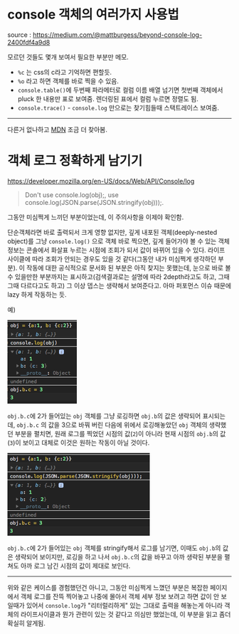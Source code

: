 
# console 객체의 여러가지 사용법

source : https://medium.com/@mattburgess/beyond-console-log-2400fdf4a9d8

모르던 것들도 몇개 보여서 필요한 부분만 메모.


- `%c` 는 css의 c라고 기억하면 편할듯.
- `%o` 라고 하면 객체를 바로 찍을 수 있음.
- `console.table()`에 두번째 파라메터로 컬럼 이름 배열 넘기면 첫번째 객체에서 pluck 한 내용만 표로 보여줌. 렌더링된 표에서 컬럼 누르면 정렬도 됨.
- `console.trace()` - `console.log` 만으로는 찾기힘들때 스택트레이스 보여줌.


----

다른거 없나하고 [MDN](https://developer.mozilla.org/en-US/docs/Web/API/console) 조금 더 찾아봄.


# 객체 로그 정확하게 남기기

https://developer.mozilla.org/en-US/docs/Web/API/Console/log

>Don't use console.log(obj);,
use console.log(JSON.parse(JSON.stringify(obj)));.


그동안 미심쩍게 느끼던 부분이었는데, 이 주의사항을 이제야 확인함.

단순객체라면 바로 출력되서 크게 영향 없지만, 깊게 내포된 객체(deeply-nested object)를 그냥 `console.log()` 으로 객체 바로 찍으면, 깊게 들어가야 볼 수 있는 객체 정보는 콘솔에서 화살표 누르는 시점에 조회가 되서 값이 바뀌어 있을 수 있다. 라이프 사이클에 따라 조회가 안되는 경우도 있을 것 같다(그동안 내가 미심쩍게 생각하던 부분). 이 작동에 대한 공식적으로 문서화 된 부분은 아직 찾지는 못했는데, 눈으로 바로 볼 수 있을만한 부분까지는 표시하고(검색결과로는 설명에 따라 2depth라고도 하고, 그때그때 다르다고도 하고) 그 이상 뎁스는 생략해서 보여준다고. 아마 퍼포먼스 이슈 때문에 lazy 하게 작동하는 듯.

예)

![단순 console.log](./console.log-simple.png)

`obj.b.c`에 2가 들어있는 `obj` 객체를 그냥 로깅하면 `obj.b`의 값은 생략되어 표시되는데, `obj.b.c` 의 값을 3으로 바꿔 버린 다음에 위에서 로깅해놓았던 `obj` 객체의 생략했던 부분을 펼치면, 원래 로그를 찍었던 시점의 값(`2`)이 아니라 현재 시점의 `obj.b`의 값(`3`)이 보이고 대체로 이것은 원하는 작동이 아닐 것이다.

![stringify console.log](./console.log-stringify.png)

`obj.b.c`에 2가 들어있는 `obj` 객체를 stringify해서 로그를 남기면, 이때도 `obj.b`의 값은 생략되어 보이지만, 로깅을 하고 나서 `obj.b.c`의 값을 바꾸고 아까 생략된 부분을 펼쳐도 아까 로그 남긴 시점의 값이 제대로 보인다.


----
위와 같은 케이스를 경험했던건 아니고, 그동안 미심쩍게 느꼈던 부분은 복잡한 페이지에서 객체 로그를 잔뜩 찍어놓고 나중에 몰아서 객체 세부 정보 보려고 하면 값이 안 보일때가 있어서 `console.log`가 "리터럴리하게" 있는 그대로 출력을 해놓는게 아니라 객체의 라이프사이클과 뭔가 관련이 있는 것 같다고 의심만 했었는데, 이 부분을 읽고 좀더 확실히 알게됨.
